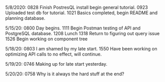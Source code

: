 5/8/2020:
0828 Finish PostresQL install begin general tutorial.
0923 Uploaded test db for tutorial.
1021 Basics completed, begin README and planning database.

5/15/20:
0800 Day begins.
1111 Begin Postman testing of API and PostgreSQL database.
1208 Lunch
1318 Return to figuring out query issue
1526 Begin working on component tree

5/18/20:
0803 I am shamed by my late start.
1550 Have been working on optimizing API calls to no effect, will continue.

5/19/20:
0746 Making up for late start yesterday.

5/20/20:
0758 Why is it always the hard stuff at the end?